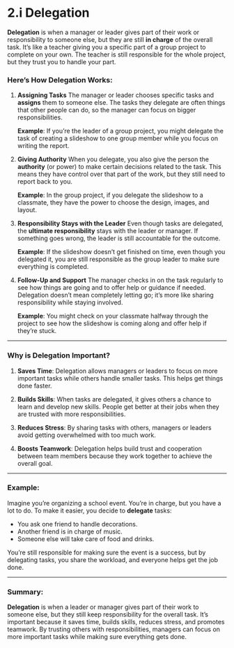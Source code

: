 # 2.i Delegation
**Delegation** is when a manager or leader gives part of their work or responsibility to someone else, but they are still **in charge** of the overall task. It’s like a teacher giving you a specific part of a group project to complete on your own. The teacher is still responsible for the whole project, but they trust you to handle your part.

### Here’s How Delegation Works:

1. **Assigning Tasks**
The manager or leader chooses specific tasks and **assigns** them to someone else. The tasks they delegate are often things that other people can do, so the manager can focus on bigger responsibilities.

   **Example**: If you’re the leader of a group project, you might delegate the task of creating a slideshow to one group member while you focus on writing the report.

2. **Giving Authority**
When you delegate, you also give the person the **authority** (or power) to make certain decisions related to the task. This means they have control over that part of the work, but they still need to report back to you.

   **Example**: In the group project, if you delegate the slideshow to a classmate, they have the power to choose the design, images, and layout.

3. **Responsibility Stays with the Leader**
Even though tasks are delegated, the **ultimate responsibility** stays with the leader or manager. If something goes wrong, the leader is still accountable for the outcome.

   **Example**: If the slideshow doesn’t get finished on time, even though you delegated it, you are still responsible as the group leader to make sure everything is completed.

4. **Follow-Up and Support**
The manager checks in on the task regularly to see how things are going and to offer help or guidance if needed. Delegation doesn’t mean completely letting go; it’s more like sharing responsibility while staying involved.

   **Example**: You might check on your classmate halfway through the project to see how the slideshow is coming along and offer help if they’re stuck.

---

### Why is Delegation Important?

1. **Saves Time**: Delegation allows managers or leaders to focus on more important tasks while others handle smaller tasks. This helps get things done faster.

2. **Builds Skills**: When tasks are delegated, it gives others a chance to learn and develop new skills. People get better at their jobs when they are trusted with more responsibilities.

3. **Reduces Stress**: By sharing tasks with others, managers or leaders avoid getting overwhelmed with too much work.

4. **Boosts Teamwork**: Delegation helps build trust and cooperation between team members because they work together to achieve the overall goal.

---

### Example:
Imagine you’re organizing a school event. You’re in charge, but you have a lot to do. To make it easier, you decide to **delegate** tasks:
- You ask one friend to handle decorations.
- Another friend is in charge of music.
- Someone else will take care of food and drinks.

You’re still responsible for making sure the event is a success, but by delegating tasks, you share the workload, and everyone helps get the job done.

---

### Summary:
**Delegation** is when a leader or manager gives part of their work to someone else, but they still keep responsibility for the overall task. It’s important because it saves time, builds skills, reduces stress, and promotes teamwork. By trusting others with responsibilities, managers can focus on more important tasks while making sure everything gets done.
